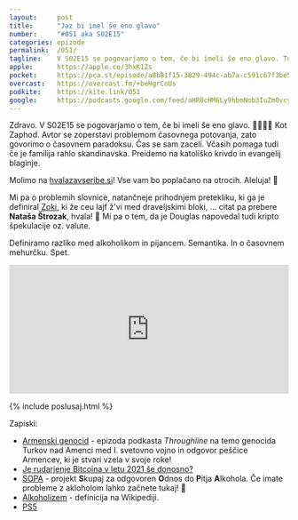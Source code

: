 ```yaml
---
layout: 	post
title:  	"Jaz bi imel še eno glavo"
number: 	"#051 aka S02E15"
categories:	epizode
permalink:	/051/
tagline: 	V S02E15 se pogovarjamo o tem, če bi imeli še eno glavo. Tudi o časovnem paradoksu in mehurčku. In o verskih ločinah. In seveda o prihodnjem pretekliku. Citat prebere Nataša Štrozak.
apple:		https://apple.co/3hxK1Zs
pocket:		https://pca.st/episode/a8b81f15-3829-494c-ab7a-c591c67f3be5
overcast:	https://overcast.fm/+beHgrCoUs
podkite:	https://kite.link/051
google:		https://podcasts.google.com/feed/aHR0cHM6Ly9hbmNob3IuZm0vcy8yMmI1YTUwMC9wb2RjYXN0L3Jzcw/episode/MGFkZDM0NGQtN2Y1OS00NDI3LWJiZWUtZDk1OTVhN2U1MWVl?sa=X&ved=0CAUQkfYCahcKEwj4qsHgmdXwAhUAAAAAHQAAAAAQGA
---
```


Zdravo. V S02E15 se pogovarjamo o tem, če bi imeli še eno glavo. 👱‍♂️👱‍♂️ Kot Zaphod. Avtor se zoperstavi problemom časovnega potovanja, zato govorimo o časovnem paradoksu. Čas se sam zaceli. Včasih pomaga tudi če je familija rahlo skandinavska. Preidemo na katoliško krivdo in evangelij blaginje. 

Molimo na [hvalazavseribe.si](https://hvalazavseribe.si/)! Vse vam bo poplačano na otrocih. Aleluja! 🙏

Mi pa o problemih slovnice, natančneje prihodnjem pretekliku, ki ga je definiral [Zoki](https://twitter.com/becoolstayhot), ki že ceu lajf ž'vi med draveljskimi bloki, ... citat pa prebere **Nataša Štrozak**, hvala! 🙏 Mi pa o tem, da je Douglas napovedal tudi kripto špekulacije oz. valute. 

Definiramo razliko med alkoholikom in pijancem. Semantika. In o časovnem mehurčku. Spet.

<iframe src="https://open.spotify.com/embed/episode/5HATOuIZ0ZtrmglwxPEYx9" width="100%" height="232" frameborder="0" allowtransparency="true" allow="encrypted-media"></iframe>

{% include poslusaj.html %}

Zapiski:
- [Armenski genocid](https://www.npr.org/2021/05/03/993128456/operation-nemesis) - epizoda podkasta _Throughline_ na temo genocida Turkov nad Amenci med I. svetovno vojno in odgovor peščice Armencev, ki je stvari vzela v svoje roke! 
- [Je rudarjenje Bitcoina v letu 2021 še donosno?](https://www.buybitcoinworldwide.com/mining/profitability/)
- [SOPA](https://www.sopa.si/) - projekt **S**kupaj za odgovoren **O**dnos do **P**itja **A**lkohola. Če imate probleme z akloholom lahko začnete tukaj! 🍷 
- [Alkoholizem](https://sl.wikipedia.org/wiki/Alkoholizem) - definicija na Wikipediji.
- [PS5](https://www.playstation.com/en-us/ps5/)